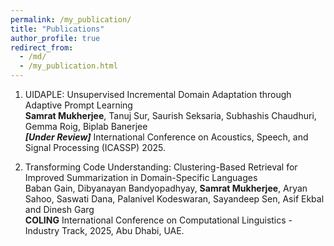 ```yaml
---
permalink: /my_publication/
title: "Publications"
author_profile: true
redirect_from: 
  - /md/
  - /my_publication.html
---
```




   

1. UIDAPLE: Unsupervised Incremental Domain Adaptation through Adaptive Prompt Learning
   <br> **Samrat Mukherjee**, Tanuj Sur, Saurish Seksaria, Subhashis Chaudhuri, Gemma Roig, Biplab Banerjee
   <br> **_[Under Review]_** International Conference on Acoustics, Speech, and Signal Processing (ICASSP) 2025.

2. Transforming Code Understanding: Clustering-Based Retrieval for Improved Summarization in Domain-Specific Languages
   <br> Baban Gain, Dibyanayan Bandyopadhyay, **Samrat Mukherjee**, Aryan Sahoo, Saswati Dana, Palanivel Kodeswaran, Sayandeep Sen, Asif Ekbal and Dinesh Garg
   <br> **COLING** International Conference on Computational Linguistics - Industry Track, 2025, Abu Dhabi, UAE.
